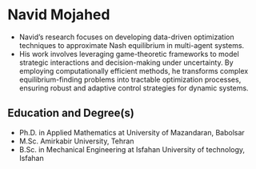 # Navid Mojahed

- Navid’s research focuses on developing data-driven optimization techniques to approximate Nash equilibrium in multi-agent systems.
- His work involves leveraging game-theoretic frameworks to model strategic interactions and decision-making under uncertainty. By employing computationally efficient methods, he transforms complex equilibrium-finding problems into tractable optimization processes, ensuring robust and adaptive control strategies for dynamic systems.

## Education and Degree(s)
- Ph.D. in Applied Mathematics at University of Mazandaran, Babolsar
- M.Sc. Amirkabir University, Tehran
- B.Sc. in Mechanical Engineering at Isfahan University of technology, Isfahan